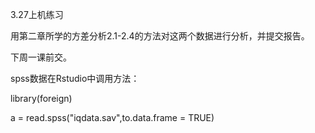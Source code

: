 3.27上机练习

用第二章所学的方差分析2.1-2.4的方法对这两个数据进行分析，并提交报告。

下周一课前交。


spss数据在Rstudio中调用方法：

library(foreign)

a = read.spss("iqdata.sav",to.data.frame = TRUE)

